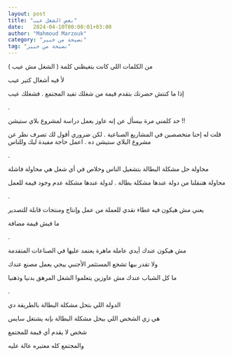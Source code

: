 ```yaml
---
layout: post
title: "بعض الشغل عيب"
date:   2024-04-10T00:00:01+03:00
author: "Mahmoud Marzouk"
category: "نصيحة من خبير"
tag: "نصيحة من خبير"
---
```



من الكلمات اللي كانت بتغيظني كلمة ( الشغل مش عيب
)

لأ فيه أشغال كتير عيب

إذا ما كنتش حضرتك بتقدم قيمة من شغلك تفيد المجتمع .
فشغلك عيب

.

حد كلمني مرة بيسأل عن إنه عاوز يعمل دراسة لمشروع بلاي
ستيشن !!

قلت له إحنا متخصصين في المشاريع الصناعية . لكن ضروري
أقول لك تصرف نظر عن مشروع البلاي ستيشن ده . اعمل حاجة مفيدة ليك
وللناس

.

محاولة حل مشكلة البطالة بتشغيل الناس وخلاص في أي شغل هي
محاولة فاشلة

محاولة هتنقلنا من دولة عندها مشكلة بطالة . لدولة عندها
مشكلة عدم وجود قيمة للعمل

.

يعني مش هيكون فيه غطاء نقدي للعملة من عمل وإنتاج ومنتجات
قابلة للتصدير

ما فيش قيمة مضافة

.

مش هيكون عندك أيدي عاملة ماهرة يعتمد عليها في الصناعات
المتقدمة

ولا تقدر بيها تشجع المستثمر الأجنبي ييجي يعمل مصنع
عندك

ما كل الشباب عندك مش عاوزين يتعلموا الشغل المرهق بدنيا
وذهنيا

.

الدولة اللي بتحل مشكلة البطالة بالطريقة دي

هي زي الشخص اللي بيحل مشكلة البطالة بإنه يشتغل
سايس

شخص لا يقدم أي قيمة للمجتمع

والمجتمع كله معتبره عالة عليه
